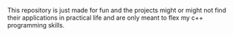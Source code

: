 This repository is just made for fun and the projects might or might not find their applications in practical life and are only meant to flex my c++ programming skills.
